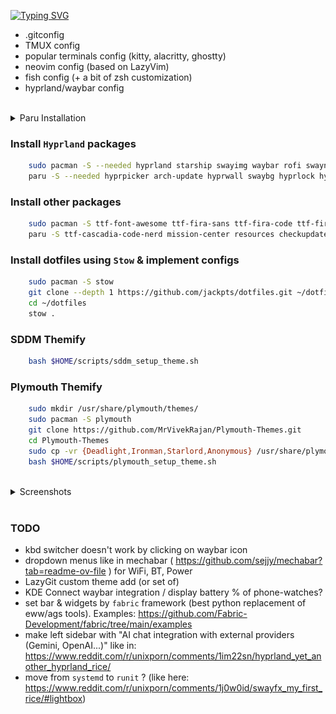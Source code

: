 [![Typing SVG](https://readme-typing-svg.demolab.com?font=Fira+Code&size=30&letterSpacing=tiny&duration=2000&pause=10000&color=F7F7F7&center=true&vCenter=true&width=435&lines=JackPts's+Dotfiles)](https://git.io/typing-svg)

- .gitconfig
- TMUX config
- popular terminals config (kitty, alacritty, ghostty)
- neovim config (based on LazyVim)
- fish config (+ a bit of zsh customization)
- hyprland/waybar config

<br />
<details close>
<summary>Paru Installation</summary>
```sh
sudo pacman -S --needed base-devel
git clone https://aur.archlinux.org/paru.git
cd paru
makepkg -si
```
</details>

### Install `Hyprland` packages

```bash
    sudo pacman -S --needed hyprland starship swayimg waybar rofi swaync obs-studio jq wl-clipboard libnotify nitrogen copyq figlet gum
    paru -S --needed hyprpicker arch-update hyprwall swaybg hyprlock hyprpicker scrot xclip hyprshot brightnessctl hyprpolkitagent hyprsunset hyprsysteminfo hypridle hyprswitch nwg-dock-hyprland swww waypaper
```

### Install other packages

```bash
    sudo pacman -S ttf-font-awesome ttf-fira-sans ttf-fira-code ttf-firacode-nerd ttf-droid ttf-jetbrains-mono ttf-jetbrains-mono-nerd gnome-calendar mpd ncmpcpp networkmanager-dmenu brightnessctl wf-recorder
    paru -S ttf-cascadia-code-nerd mission-center resources checkupdates-with-aur paru walker-bin ghostty rxfetch ttf-material-design-icons ttf-maple-beta
```

### Install dotfiles using `Stow` & implement configs

```bash
    sudo pacman -S stow
    git clone --depth 1 https://github.com/jackpts/dotfiles.git ~/dotfiles
    cd ~/dotfiles
    stow .
```

### SDDM Themify

```bash
    bash $HOME/scripts/sddm_setup_theme.sh
```

### Plymouth Themify

```bash
    sudo mkdir /usr/share/plymouth/themes/
    sudo pacman -S plymouth
    git clone https://github.com/MrVivekRajan/Plymouth-Themes.git
    cd Plymouth-Themes
    sudo cp -vr {Deadlight,Ironman,Starlord,Anonymous} /usr/share/plymouth/themes/
    bash $HOME/scripts/plymouth_setup_theme.sh
```

<br />
<details close>
<summary>Screenshots</summary>
    <p align="center">
        <img src="assets/2025-01-13-171759_hyprshot.jpg" />
        <br />
        <img src="assets/2025-01-13-173201_hyprshot.jpg" />
        <br />
        <img src="assets/lock_screen.jpg" />
    </p>
</details>
<br />

### TODO

- kbd switcher doesn't work by clicking on waybar icon
- dropdown menus like in mechabar ( <https://github.com/sejjy/mechabar?tab=readme-ov-file> ) for WiFi, BT, Power
- LazyGit custom theme add (or set of)
- KDE Connect waybar integration / display battery % of phone-watches?
- set bar & widgets by `fabric` framework (best python replacement of eww/ags tools). Examples: <https://github.com/Fabric-Development/fabric/tree/main/examples>
- make left sidebar with "AI chat integration with external providers (Gemini, OpenAI...)" like in: <https://www.reddit.com/r/unixporn/comments/1im22sn/hyprland_yet_another_hyprland_rice/>
- move from `systemd` to `runit` ? (like here: <https://www.reddit.com/r/unixporn/comments/1j0w0id/swayfx_my_first_rice/#lightbox>)
